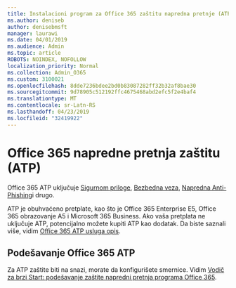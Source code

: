 ```yaml
---
title: Instalacioni program za Office 365 zaštitu napredna pretnje (ATP)
ms.author: deniseb
author: denisebmsft
manager: laurawi
ms.date: 04/01/2019
ms.audience: Admin
ms.topic: article
ROBOTS: NOINDEX, NOFOLLOW
localization_priority: Normal
ms.collection: Admin_O365
ms.custom: 3100021
ms.openlocfilehash: 8dde7236bdee2bd0b83087282ff32b32af8bae30
ms.sourcegitcommit: 9d78905c512192ffc4675468abd2efc5f2e4baf4
ms.translationtype: MT
ms.contentlocale: sr-Latn-RS
ms.lasthandoff: 04/23/2019
ms.locfileid: "32419922"
---
```

# <a name="office-365-advanced-threat-protection-atp"></a>Office 365 napredne pretnja zaštitu (ATP)

Office 365 ATP uključuje [Sigurnom priloge](https://docs.microsoft.com/office365/securitycompliance/atp-safe-attachments), [Bezbedna veza](https://docs.microsoft.com/office365/securitycompliance/atp-safe-links), [Napredna Anti-Phishing](https://docs.microsoft.com/office365/securitycompliance/atp-anti-phishing)i drugo. 

ATP je obuhvaćeno pretplate, kao što je Office 365 Enterprise E5, Office 365 obrazovanje A5 i Microsoft 365 Business. Ako vaša pretplata ne uključuje ATP, potencijalno možete kupiti ATP kao dodatak. Da biste saznali više, vidim [Office 365 ATP usluga opis](https://docs.microsoft.com/office365/servicedescriptions/office-365-advanced-threat-protection-service-description).

## <a name="set-up-office-365-atp"></a>Podešavanje Office 365 ATP

Za ATP zaštite biti na snazi, morate da konfigurišete smernice. Vidim [Vodič za brzi Start: podešavanje zaštite napredni pretnja programa Office 365](https://docs.microsoft.com/office365/securitycompliance/checklist-atp-setup).

